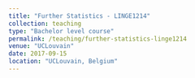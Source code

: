 ```yaml
---
title: "Further Statistics - LINGE1214"
collection: teaching
type: "Bachelor level course"
permalink: /teaching/further-statistics-linge1214
venue: "UCLouvain"
date: 2017-09-15
location: "UCLouvain, Belgium"
---
```

